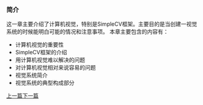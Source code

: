 ### 简介

这一章主要介绍了计算机视觉，特别是SimpleCV框架。主要目的是当创建一视觉系统的时候能明白可能的情况和注意事项。
本章主要包含的内容有：

 + 计算机视觉的重要性
 + SimpleCV框架的介绍
 + 用计算机视觉难以解决的问题
 + 对计算机视觉相对来说容易的问题
 + 视觉系统简介
 + 视觉系统的典型构成部分

[上一篇](Table%20of%20Comtents.md)[下一篇](01.1.md)